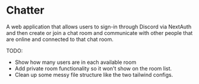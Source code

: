 # Chatter

A web application that allows users to sign-in through Discord via NextAuth and then create or join a chat room and communicate with other people that are online and connected to that chat room.

TODO:

- Show how many users are in each available room
- Add private room functionality so it won't show on the room list.
- Clean up some messy file structure like the two tailwind configs.
